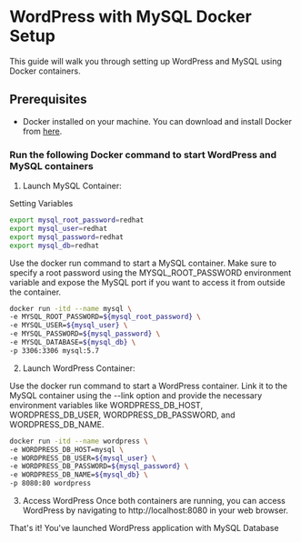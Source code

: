 # WordPress with MySQL Docker Setup

This guide will walk you through setting up WordPress and MySQL using Docker containers.

## Prerequisites

- Docker installed on your machine. You can download and install Docker from [here](https://www.docker.com/get-started).

### Run the following Docker command to start WordPress and MySQL containers

1. Launch MySQL Container:

Setting Variables
```bash
export mysql_root_password=redhat
export mysql_user=redhat
export mysql_password=redhat
export mysql_db=redhat
```

Use the docker run command to start a MySQL container. Make sure to specify a root password using the MYSQL_ROOT_PASSWORD environment variable and expose the MySQL port if you want to access it from outside the container.

```bash
docker run -itd --name mysql \
-e MYSQL_ROOT_PASSWORD=${mysql_root_password} \
-e MYSQL_USER=${mysql_user} \
-e MYSQL_PASSWORD=${mysql_password} \
-e MYSQL_DATABASE=${mysql_db} \
-p 3306:3306 mysql:5.7
```
2. Launch WordPress Container:

Use the docker run command to start a WordPress container. Link it to the MySQL container using the --link option and provide the necessary environment variables like WORDPRESS_DB_HOST, WORDPRESS_DB_USER, WORDPRESS_DB_PASSWORD, and WORDPRESS_DB_NAME.

```bash
docker run -itd --name wordpress \
-e WORDPRESS_DB_HOST=mysql \
-e WORDPRESS_DB_USER=${mysql_user} \
-e WORDPRESS_DB_PASSWORD=${mysql_password} \
-e WORDPRESS_DB_NAME=${mysql_db} \
-p 8080:80 wordpress
```

3. Access WordPress
Once both containers are running, you can access WordPress by navigating to http://localhost:8080 in your web browser.


That's it! You've launched WordPress application with MySQL Database
